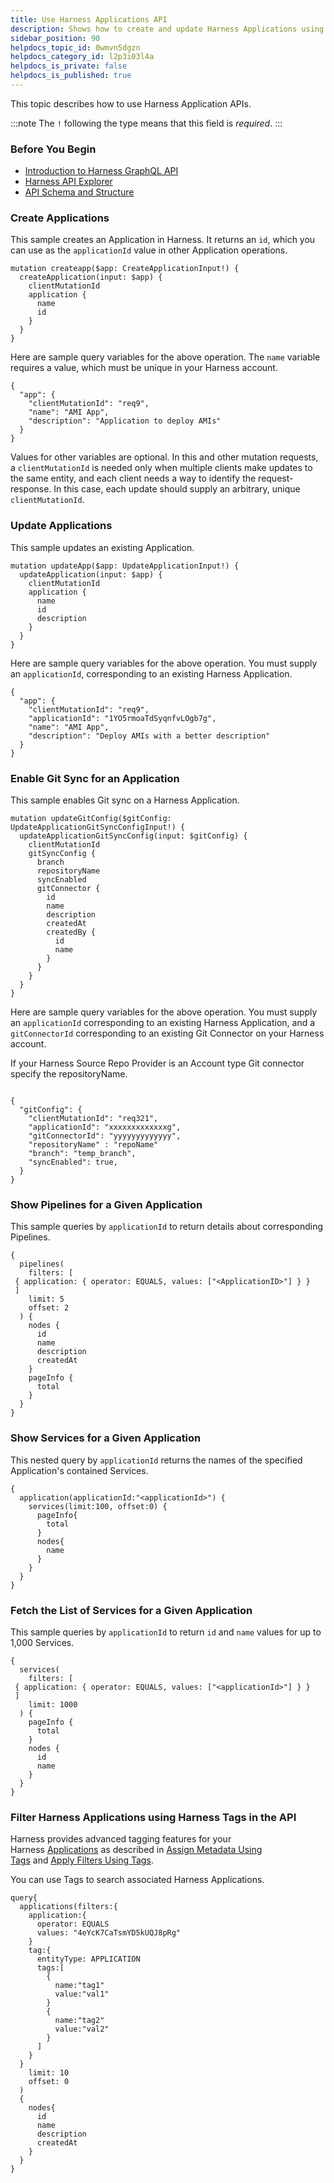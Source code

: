```yaml
---
title: Use Harness Applications API
description: Shows how to create and update Harness Applications using API calls.
sidebar_position: 90
helpdocs_topic_id: 0wmvn5dgzn
helpdocs_category_id: l2p3i03l4a
helpdocs_is_private: false
helpdocs_is_published: true
---
```


This topic describes how to use Harness Application APIs.

:::note
The `!` following the type means that this field is *required*.
:::

### Before You Begin

* [​Introduction to Harness GraphQL API](harness-api.md)
* [Harness API Explorer](harness-api-explorer.md)
* [API Schema and Structure](api-schema-and-structure.md)

### Create Applications

This sample creates an Application in Harness. It returns an `id`, which you can use as the `applicationId` value in other Application operations.


```
mutation createapp($app: CreateApplicationInput!) {  
  createApplication(input: $app) {  
    clientMutationId  
    application {  
      name  
      id  
    }  
  }  
}
```
Here are sample query variables for the above operation. The `name` variable requires a value, which must be unique in your Harness account.


```
{  
  "app": {  
    "clientMutationId": "req9",  
    "name": "AMI App",  
    "description": "Application to deploy AMIs"  
  }  
}
```
Values for other variables are optional. In this and other mutation requests, a `clientMutationId` is needed only when multiple clients make updates to the same entity, and each client needs a way to identify the request-response. In this case, each update should supply an arbitrary, unique `clientMutationId`.

### Update Applications

This sample updates an existing Application.


```
mutation updateApp($app: UpdateApplicationInput!) {  
  updateApplication(input: $app) {  
    clientMutationId  
    application {  
      name  
      id  
      description  
    }  
  }  
}
```
Here are sample query variables for the above operation. You must supply an `applicationId`, corresponding to an existing Harness Application.


```
{  
  "app": {  
    "clientMutationId": "req9",  
    "applicationId": "1YO5rmoaTdSyqnfvLOgb7g",  
    "name": "AMI App",  
    "description": "Deploy AMIs with a better description"  
  }  
}
```
### Enable Git Sync for an Application

This sample enables Git sync on a Harness Application.


```
mutation updateGitConfig($gitConfig: UpdateApplicationGitSyncConfigInput!) {  
  updateApplicationGitSyncConfig(input: $gitConfig) {  
    clientMutationId  
    gitSyncConfig {  
      branch  
      repositoryName  
      syncEnabled  
      gitConnector {  
        id  
        name  
        description  
        createdAt  
        createdBy {  
          id  
          name  
        }  
      }  
    }  
  }  
}
```
Here are sample query variables for the above operation. You must supply an `applicationId` corresponding to an existing Harness Application, and a `gitConnectorId` corresponding to an existing Git Connector on your Harness account.

If your Harness Source Repo Provider is an Account type Git connector specify the repositoryName.


```
  
{  
  "gitConfig": {  
    "clientMutationId": "req321",  
    "applicationId": "xxxxxxxxxxxxxg",  
    "gitConnectorId": "yyyyyyyyyyyyy",  
    "repositoryName" : "repoName"  
    "branch": "temp_branch",  
    "syncEnabled": true,  
  }  
}
```
### Show Pipelines for a Given Application

This sample queries by `applicationId` to return details about corresponding Pipelines.


```
{  
  pipelines(  
    filters: [  
 { application: { operator: EQUALS, values: ["<ApplicationID>"] } }  
 ]  
    limit: 5  
    offset: 2  
  ) {  
    nodes {  
      id  
      name  
      description  
      createdAt  
    }  
    pageInfo {  
      total  
    }  
  }  
}  

```
### Show Services for a Given Application

This nested query by `applicationId` returns the names of the specified Application's contained Services.


```
{  
  application(applicationId:"<applicationId>") {  
    services(limit:100, offset:0) {  
      pageInfo{  
        total  
      }  
      nodes{  
        name  
      }  
    }  
  }  
}
```
### Fetch the List of Services for a Given Application

This sample queries by `applicationId` to return `id` and `name` values for up to 1,000 Services.


```
{  
  services(  
    filters: [  
 { application: { operator: EQUALS, values: ["<applicationId>"] } }  
 ]  
    limit: 1000  
  ) {  
    pageInfo {  
      total  
    }  
    nodes {  
      id  
      name  
    }  
  }  
}
```
### Filter Harness Applications using Harness Tags in the API

Harness provides advanced tagging features for your Harness [Applications](../../../continuous-delivery/model-cd-pipeline/applications/application-configuration.md) as described in [Assign Metadata Using Tags](../../account/tags/tags.md) and [Apply Filters Using Tags](../../account/tags/apply-filters-using-tags.md).

You can use Tags to search associated Harness Applications.


```
query{  
  applications(filters:{  
    application:{  
      operator: EQUALS  
      values: "4eYcK7CaTsmYD5kUQJ8pRg"  
    }  
    tag:{  
      entityType: APPLICATION  
      tags:[  
        {  
          name:"tag1"  
          value:"val1"  
        }  
        {  
          name:"tag2"  
          value:"val2"  
        }  
      ]  
    }  
  }  
    limit: 10  
    offset: 0  
  )  
  {  
    nodes{  
      id  
      name  
      description  
      createdAt  
    }  
  }  
}
```
